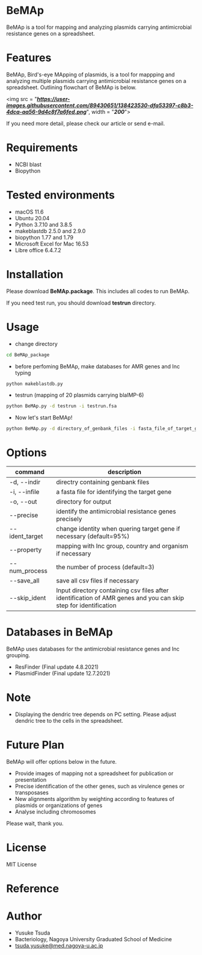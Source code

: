 # BeMAp
BeMAp is a tool for mapping and analyzing plasmids carrying antimicrobial resistance genes on a spreadsheet.

# Features
BeMAp, Bird's-eye MApping of plasmids, is a tool for mappping and analyzing multiple plasmids carrying antimicrobial resistance genes on a spreadsheet.
Outlining flowchart of BeMAp is below.

<img src = "***https://user-images.githubusercontent.com/89430651/138423530-dfa53397-c8b3-4dca-aa56-9d4c8f7a6fed.png***", width = "***200***">

If you need more detail, please check our article or send e-mail.


# Requirements 
* NCBI blast
* Biopython

# Tested environments
* macOS 11.6
* Ubuntu 20.04
* Python 3.7.10 and 3.8.5
* makeblastdb 2.5.0 and 2.9.0
* biopython 1.77 and 1.79
* Microsoft Excel for Mac 16.53
* Libre office 6.4.7.2

# Installation
Please download **BeMAp.package**. This includes all codes to run BeMAp.


If you need test run, you should download **testrun** directory.

# Usage
* change directory
```bash
cd BeMAp_package
```

* before perfoming BeMAp, make databases for AMR genes and Inc typing
```bash
python makeblastdb.py
```

* testrun (mapping of 20 plasmids carrying blaIMP-6)
```bash
python BeMAp.py -d testrun -i testrun.fsa
```

* Now let's start BeMAp!
```bash
python BeMAp.py -d directory_of_genbank_files -i fasta_file_of_target_gene
```

# Options

| command | description |
|---------|-----------|
| -d, --indir | directry containing genbank files |
| -i, --infile | a fasta file for identifying the target gene |
| -o, --out | directory for output |
| --precise | identify the antimicrobial resistance genes precisely |
| --ident_target | change identity when quering target gene if necessary (default=95%) |
| --property | mapping with Inc group, country and organism if necessary |
| --num_process | the number of process (default=3) |
| --save_all | save all csv files if necessary |
| --skip_ident | Input directory containing csv files after identification of AMR genes and you can skip step for identification |

# Databases in BeMAp
BeMAp uses databases for the antimicrobial resistance genes and Inc grouping.
* ResFinder (Final update 4.8.2021)
* PlasmidFinder (Final update 12.7.2021)

# Note
* Displaying the dendric tree depends on PC setting. Please adjust dendric tree to the cells in the spreadsheet.

# Future Plan
BeMAp will offer options below in the future.

* Provide images of mapping not a spreadsheet for publication or presentation
* Precise identification of the other genes, such as virulence genes or transposases
* New alignments algorithm by weighting according to features of plasmids or organizations of genes
* Analyse including chromosomes

Please wait, thank you.

# License
MIT License

# Reference


# Author
* Yusuke Tsuda
* Bacteriology, Nagoya University Graduated School of Medicine
* tsuda.yusuke@med.nagoya-u.ac.jp
